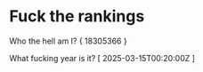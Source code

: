 # Fuck the rankings

Who the hell am I?
{ 18305366 }

What fucking year is it?
[ 2025-03-15T00:20:00Z ]
